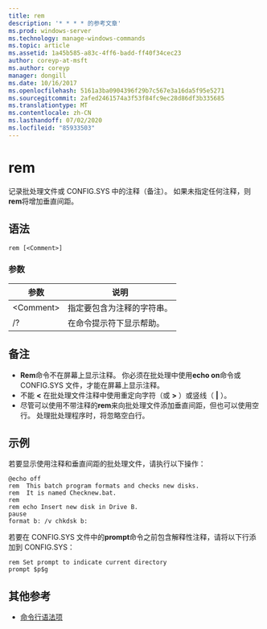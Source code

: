 ```yaml
---
title: rem
description: '* * * * 的参考文章'
ms.prod: windows-server
ms.technology: manage-windows-commands
ms.topic: article
ms.assetid: 1a45b585-a83c-4ff6-badd-ff40f34cec23
author: coreyp-at-msft
ms.author: coreyp
manager: dongill
ms.date: 10/16/2017
ms.openlocfilehash: 5161a3ba0904396f29b7c567e3a16da5f95e5271
ms.sourcegitcommit: 2afed2461574a3f53f84fc9ec28d86df3b335685
ms.translationtype: MT
ms.contentlocale: zh-CN
ms.lasthandoff: 07/02/2020
ms.locfileid: "85933503"
---
```

# <a name="rem"></a>rem



记录批处理文件或 CONFIG.SYS 中的注释（备注）。 如果未指定任何注释，则**rem**将增加垂直间距。



## <a name="syntax"></a>语法

```
rem [<Comment>]
```

### <a name="parameters"></a>参数

|参数|说明|
|---------|-----------|
|\<Comment>|指定要包含为注释的字符串。|
|/?|在命令提示符下显示帮助。|

## <a name="remarks"></a>备注

-   **Rem**命令不在屏幕上显示注释。 你必须在批处理中使用**echo on**命令或 CONFIG.SYS 文件，才能在屏幕上显示注释。
-   不能 **<** 在批处理文件注释中使用重定向字符（或 **>** ）或竖线（ **|** ）。
-   尽管可以使用不带注释的**rem**来向批处理文件添加垂直间距，但也可以使用空行。 处理批处理程序时，将忽略空白行。

## <a name="examples"></a>示例

若要显示使用注释和垂直间距的批处理文件，请执行以下操作：
```
@echo off
rem  This batch program formats and checks new disks.
rem  It is named Checknew.bat.
rem
rem echo Insert new disk in Drive B.
pause
format b: /v chkdsk b:
```
若要在 CONFIG.SYS 文件中的**prompt**命令之前包含解释性注释，请将以下行添加到 CONFIG.SYS：
```
rem Set prompt to indicate current directory
prompt $p$g
```

## <a name="additional-references"></a>其他参考

- [命令行语法项](command-line-syntax-key.md)